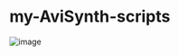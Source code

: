 # my-AviSynth-scripts
![image](https://github.com/stormstout01/AviSynth-scripts-and-mediainfo/blob/master/quality.gif)
